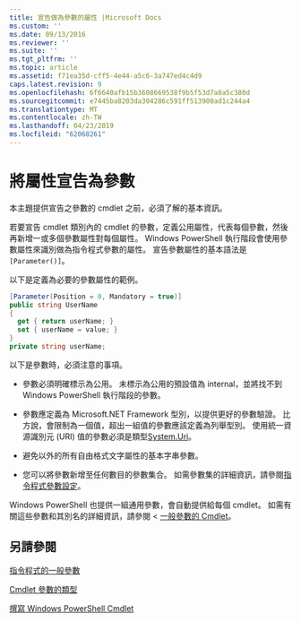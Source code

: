 ```yaml
---
title: 宣告做為參數的屬性 |Microsoft Docs
ms.custom: ''
ms.date: 09/13/2016
ms.reviewer: ''
ms.suite: ''
ms.tgt_pltfrm: ''
ms.topic: article
ms.assetid: f71ea35d-cff5-4e44-a5c6-3a747ed4c4d9
caps.latest.revision: 9
ms.openlocfilehash: 6f6640afb15b3608669538f9b5f53d7a8a5c380d
ms.sourcegitcommit: e7445ba8203da304286c591ff513900ad1c244a4
ms.translationtype: MT
ms.contentlocale: zh-TW
ms.lasthandoff: 04/23/2019
ms.locfileid: "62068261"
---
```

# <a name="declaring-properties-as-parameters"></a>將屬性宣告為參數

本主題提供宣告之參數的 cmdlet 之前，必須了解的基本資訊。

若要宣告 cmdlet 類別內的 cmdlet 的參數，定義公用屬性，代表每個參數，然後再新增一或多個參數屬性對每個屬性。 Windows PowerShell 執行階段會使用參數屬性來識別做為指令程式參數的屬性。 宣告參數屬性的基本語法是`[Parameter()]`。

以下是定義為必要的參數屬性的範例。

```csharp
[Parameter(Position = 0, Mandatory = true)]
public string UserName
{
  get { return userName; }
  set { userName = value; }
}
private string userName;
```

以下是參數時，必須注意的事項。

- 參數必須明確標示為公用。 未標示為公用的預設值為 internal，並將找不到 Windows PowerShell 執行階段的參數。

- 參數應定義為 Microsoft.NET Framework 型別，以提供更好的參數驗證。 比方說，會限制為一個值，超出一組值的參數應該定義為列舉型別。 使用統一資源識別元 (URI) 值的參數必須是類型[System.Uri](/dotnet/api/System.Uri)。

- 避免以外的所有自由格式文字屬性的基本字串參數。

- 您可以將參數新增至任何數目的參數集合。 如需參數集的詳細資訊，請參閱[指令程式參數設定](./cmdlet-parameter-sets.md)。

Windows PowerShell 也提供一組通用參數，會自動提供給每個 cmdlet。 如需有關這些參數和其別名的詳細資訊，請參閱 <<c0> [ 一般參數的 Cmdlet](./common-parameter-names.md)。

## <a name="see-also"></a>另請參閱

[指令程式的一般參數](./common-parameter-names.md)

[Cmdlet 參數的類型](./types-of-cmdlet-parameters.md)

[撰寫 Windows PowerShell Cmdlet](./writing-a-windows-powershell-cmdlet.md)
